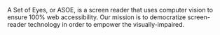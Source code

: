 A Set of Eyes, or ASOE, is a screen reader that uses computer vision to ensure 100% web accessibility. Our mission is to democratize screen-reader technology in order to empower the visually-impaired.
